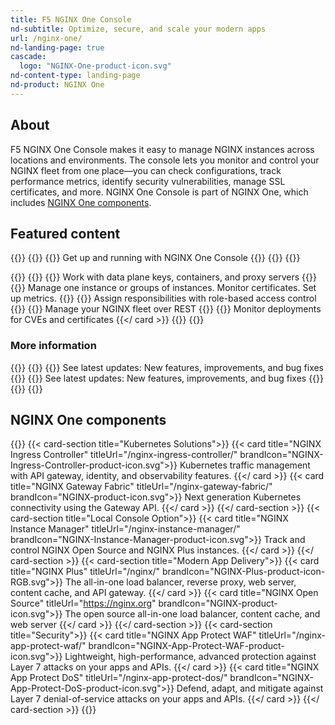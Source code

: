 ```yaml
---
title: F5 NGINX One Console
nd-subtitle: Optimize, secure, and scale your modern apps
url: /nginx-one/
nd-landing-page: true
cascade:
  logo: "NGINX-One-product-icon.svg"
nd-content-type: landing-page
nd-product: NGINX One
---
```


## About
[//]: # "These are Markdown comments to guide you through document structure. Remove them as you go, as well as any unnecessary sections."
[//]: # "Use underscores for _italics_, and double asterisks for **bold**."
[//]: # "Backticks are for `monospace`, used sparingly and reserved mostly for executable names - they can cause formatting problems. Avoid them in tables: use italics instead."
F5 NGINX One Console makes it easy to manage NGINX instances across locations and environments. The console lets you monitor and control your NGINX fleet from one place—you can check configurations, track performance metrics, identify security vulnerabilities, manage SSL certificates, and more. NGINX One Console is part of NGINX One, which includes [NGINX One components](#nginx-one-components).

## Featured content
[//]: # "You can add a maximum of three cards: any extra will not display."
[//]: # "One card will take full width page: two will take half width each. Three will stack like an inverse pyramid."
[//]: # "Some examples of content could be the latest release note, the most common install path, and a popular new feature."

{{<card-layout>}}
  {{<card-section showAsCards="true" isFeaturedSection="true">}}
    {{<card title="Get started" titleUrl="getting-started/" isFeaturedCard="true" icon="unplug">}}
      Get up and running with NGINX One Console
    {{</card >}}
  {{</card-section>}}
{{</card-layout>}}


{{<card-layout>}}
  {{<card-section showAsCards="true" >}}
    {{<card title="Connect more NGINX instances" titleUrl="connect-instances/" >}}
      Work with data plane keys, containers, and proxy servers
    {{</card>}}
    {{<card title="Manage your NGINX instances" titleUrl="nginx-configs/" >}}
      Manage one instance or groups of instances. Monitor certificates. Set up metrics.
    {{</card>}}
    {{<card title="Organize users with RBAC" titleUrl="rbac/" >}}
      Assign responsibilities with role-based access control 
    {{</card>}}
    {{<card title="Automate with the NGINX One API" titleUrl="api/" >}}
      Manage your NGINX fleet over REST
    {{</card>}}
    {{<card title="Connect Kubernetes deployments" titleUrl="/nginx-one/k8s/">}}
      Monitor deployments for CVEs and certificates
    {{</ card >}}
  {{</card-section>}}
{{</card-layout>}}

### More information

{{<card-layout>}}
  {{<card-section showAsCards="true" >}}
    {{<card title="Glossary" titleUrl="glossary/" >}}
      See latest updates: New features, improvements, and bug fixes
    {{</card>}}
    {{<card title="Changelog" titleUrl="changelog/" icon="clock-alert">}}
      See latest updates: New features, improvements, and bug fixes
    {{</card>}}
  {{</card-section>}}
{{</card-layout>}}

## NGINX One components
[//]: # "You can add any extra content for the page here, such as additional cards, diagrams or text."

{{<card-layout>}}
  {{< card-section title="Kubernetes Solutions">}}
    {{< card title="NGINX Ingress Controller" titleUrl="/nginx-ingress-controller/" brandIcon="NGINX-Ingress-Controller-product-icon.svg">}}
      Kubernetes traffic management with API gateway, identity, and observability features.
    {{</ card >}}
    {{< card title="NGINX Gateway Fabric" titleUrl="/nginx-gateway-fabric/" brandIcon="NGINX-product-icon.svg">}}
      Next generation Kubernetes connectivity using the Gateway API.
    {{</ card >}}
  {{</ card-section >}}
  {{< card-section title="Local Console Option">}}
    {{< card title="NGINX Instance Manager" titleUrl="/nginx-instance-manager/" brandIcon="NGINX-Instance-Manager-product-icon.svg">}}
      Track and control NGINX Open Source and NGINX Plus instances.
    {{</ card >}}
  {{</ card-section >}}
  {{< card-section title="Modern App Delivery">}}
    {{< card title="NGINX Plus" titleUrl="/nginx/" brandIcon="NGINX-Plus-product-icon-RGB.svg">}}
      The all-in-one load balancer, reverse proxy, web server, content cache, and API gateway.
    {{</ card >}}
    {{< card title="NGINX Open Source" titleUrl="https://nginx.org" brandIcon="NGINX-product-icon.svg">}}
      The open source all-in-one load balancer, content cache, and web server
    {{</ card >}}
  {{</ card-section >}}
  {{< card-section title="Security">}}
    {{< card title="NGINX App Protect WAF" titleUrl="/nginx-app-protect-waf/" brandIcon="NGINX-App-Protect-WAF-product-icon.svg">}}
      Lightweight, high-performance, advanced protection against Layer 7 attacks on your apps and APIs.
    {{</ card >}}
    {{< card title="NGINX App Protect DoS" titleUrl="/nginx-app-protect-dos/" brandIcon="NGINX-App-Protect-DoS-product-icon.svg">}}
      Defend, adapt, and mitigate against Layer 7 denial-of-service attacks on your apps and APIs.
    {{</ card >}}
  {{</ card-section >}}
{{</card-layout>}}
